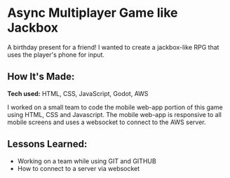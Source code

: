 # Async Multiplayer Game like Jackbox
A birthday present for a friend! I wanted to create a jackbox-like RPG that uses the player's phone for input.


## How It's Made:

**Tech used:** HTML, CSS, JavaScript, Godot, AWS

I worked on a small team to code the mobile web-app portion of this game using HTML, CSS and Javascript. The mobile web-app is responsive to all mobile screens and uses a websocket to connect to the AWS server.


## Lessons Learned:

- Working on a team while using GIT and GITHUB
- How to connect to a server via websocket




